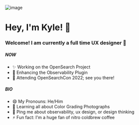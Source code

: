 ![image](https://user-images.githubusercontent.com/108144351/180501792-a5bb79ea-4b5d-4573-b348-0fc6038fdcf6.png)

# Hey, I'm Kyle! :wave:

### Welcome! I am currently a full time UX designer 🙌

##### NOW
- ✨ Working on the OpenSearch Project
- :art: Enhancing the Observability Plugin
- :round_pushpin: Attending OpenSearchCon 2022; see you there!

##### BIO
- 😄 My Pronouns: He/Him
- 🌱 Learning all about Color Grading Photographs
- 💬 Ping me about observability, ux design, or design thinking
- ⚡️ Fun fact: I'm a huge fan of nitro coldbrew coffee

<!--
**kavck/kavck** is a ✨ _special_ ✨ repository because its `README.md` (this file) appears on your GitHub profile.

Here are some ideas to get you started:

- 🔭 I’m currently working on ...
- 🌱 I’m currently learning ...
- 👯 I’m looking to collaborate on ...
- 🤔 I’m looking for help with ...
- 💬 Ask me about ...
- 📫 How to reach me: ...
- 😄 Pronouns: ...
- ⚡ Fun fact: ...
I'm a Full-Stack Developer working in Lisbon, Portugal.
-->

